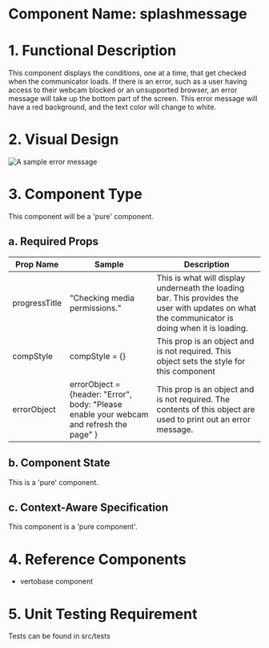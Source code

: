 # Component Name: splashmessage #
# 1. Functional Description #

This component displays the conditions, one at a time, that get checked when the communicator loads. If there is an error, such as a user having access to their webcam blocked or an unsupported browser, an error message will take up the bottom part of the screen. This error message will have a red background, and the text color will change to white.  

# 2. Visual Design #

![A sample error message](https://raw.githubusercontent.com/star2star/react-verto-communicator/master/documents/img/splashmessage-screenshot.png)

# 3. Component Type #

This component will be a 'pure' component.

## a. Required Props ##

| Prop Name | Sample | Description |
| ------------ | ------------- | ------------- |
| progressTitle | "Checking media permissions." | This is what will display underneath the loading bar. This provides the user with updates on what the communicator is doing when it is loading.|
| compStyle | compStyle = {} | This prop is an object and is not required. This object sets the style for this component |
| errorObject | errorObject = {header: "Error", body: "Please enable your webcam and refresh the page"  } | This prop is an object and is not required. The contents of this object are used to print out an error message. |

## b. Component State ##

This is a 'pure' component.

## c. Context-Aware Specification ##

This component is a 'pure component'.

# 4. Reference Components #

* vertobase component

# 5. Unit Testing Requirement #

 Tests can be found in src/tests

